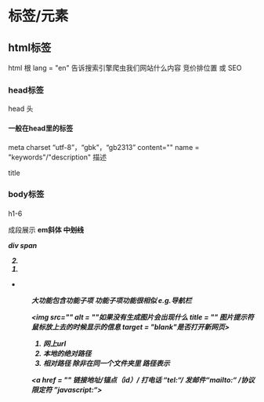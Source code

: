 # 标签/元素
## html标签
html 根
    lang = "en"
    告诉搜索引擎爬虫我们网站什么内容
    竞价排位置 或 SEO


### head标签
head 头
#### 一般在head里的标签
meta
    charset “utf-8”，“gbk”，“gb2313”
    content=""
    name = "keywords"/"description"
    描述

title



### body标签
<body>

####
h1-6
<p>成段展示
<strong>
em斜体
<del>中划线
<address>

div 
span    
<ol type = "1" 或者 “a” “A“ ”i“ ”I“ （排序符号） reversed = "reversed"（顺序逆序） start = "2"(从第几个开始排 只能是数字) >
    <li><li>
</ol>

<ul type = "disc" “square” "circle" 排序符号>
    <li></li>
<ul>
大功能包含功能子项 功能子项功能很相似
e.g.导航栏
 
<img src="" alt = ""如果没有生成图片会出现什么 title = "" 图片提示符鼠标放上去的时候显示的信息 target = "blank"是否打开新网页>
1. 网上url
2. 本地的绝对路径
3. 相对路径
    除非在同一个文件夹里
路径表示 

<a href = "" 链接地址/锚点（id）/ 打电话 “tel:“/ 发邮件“mailto:“ /协议限定符 ”javascript:“></a>

<form method = "get/post“ 发送数据的方式 action = ”“ 发送给谁 >
    <input type=“text/password/submit/radio/”输入形式 value = 提交按钮里面的字 name=“”数据名 onfocus =得到焦点干什么 onblur = 失去焦点干什么>
</form>
点submit 发送数据
发送数据
必须有数据名和数据值
radio单选要有统一的name 不一样的value

